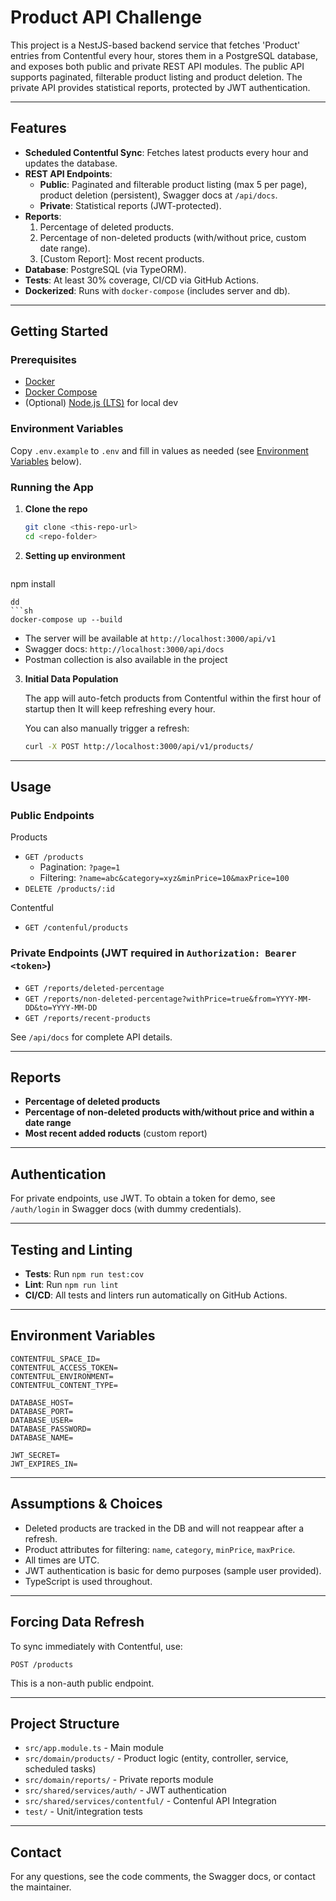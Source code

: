 # Product API Challenge

This project is a NestJS-based backend service that fetches 'Product' entries from Contentful every hour, stores them in a PostgreSQL database, and exposes both public and private REST API modules. The public API supports paginated, filterable product listing and product deletion. The private API provides statistical reports, protected by JWT authentication.

---

## Features

- **Scheduled Contentful Sync**: Fetches latest products every hour and updates the database.
- **REST API Endpoints**:
  - **Public**: Paginated and filterable product listing (max 5 per page), product deletion (persistent), Swagger docs at `/api/docs`.
  - **Private**: Statistical reports (JWT-protected).
- **Reports**:
  1. Percentage of deleted products.
  2. Percentage of non-deleted products (with/without price, custom date range).
  3. [Custom Report]: Most recent products.
- **Database**: PostgreSQL (via TypeORM).
- **Tests**: At least 30% coverage, CI/CD via GitHub Actions.
- **Dockerized**: Runs with `docker-compose` (includes server and db).

---

## Getting Started

### Prerequisites

- [Docker](https://docs.docker.com/get-docker/)
- [Docker Compose](https://docs.docker.com/compose/)
- (Optional) [Node.js (LTS)](https://nodejs.org/) for local dev

### Environment Variables

Copy `.env.example` to `.env` and fill in values as needed (see [Environment Variables](#environment-variables) below).

### Running the App

1. **Clone the repo**
   ```sh
   git clone <this-repo-url>
   cd <repo-folder>
   ```

2. **Setting up environment**
   ```sh
  npm install
   ```
   dd
   ```sh
   docker-compose up --build
   ```

   - The server will be available at `http://localhost:3000/api/v1`
   - Swagger docs: `http://localhost:3000/api/docs`
   - Postman collection is also available in the project 

3. **Initial Data Population**

   The app will auto-fetch products from Contentful within the first hour of startup then It will keep refreshing every hour.
   
   You can also manually trigger a refresh:
   ```sh
   curl -X POST http://localhost:3000/api/v1/products/
   ```

---

## Usage

### Public Endpoints

Products
- `GET /products`
  - Pagination: `?page=1`
  - Filtering: `?name=abc&category=xyz&minPrice=10&maxPrice=100`
- `DELETE /products/:id`

Contentful
- `GET /contenful/products`

### Private Endpoints (JWT required in `Authorization: Bearer <token>`)

- `GET /reports/deleted-percentage`
- `GET /reports/non-deleted-percentage?withPrice=true&from=YYYY-MM-DD&to=YYYY-MM-DD`
- `GET /reports/recent-products`

See `/api/docs` for complete API details.

---

## Reports

- **Percentage of deleted products**
- **Percentage of non-deleted products with/without price and within a date range**
- **Most recent added roducts** (custom report)

---

## Authentication

For private endpoints, use JWT. To obtain a token for demo, see `/auth/login` in Swagger docs (with dummy credentials).

---

## Testing and Linting

- **Tests**: Run `npm run test:cov`
- **Lint**: Run `npm run lint`
- **CI/CD**: All tests and linters run automatically on GitHub Actions.

---

## Environment Variables

```
CONTENTFUL_SPACE_ID=
CONTENTFUL_ACCESS_TOKEN=
CONTENTFUL_ENVIRONMENT=
CONTENTFUL_CONTENT_TYPE=

DATABASE_HOST=
DATABASE_PORT=
DATABASE_USER=
DATABASE_PASSWORD=
DATABASE_NAME=

JWT_SECRET=
JWT_EXPIRES_IN=
```

---

## Assumptions & Choices

- Deleted products are tracked in the DB and will not reappear after a refresh.
- Product attributes for filtering: `name`, `category`, `minPrice`, `maxPrice`.
- All times are UTC.
- JWT authentication is basic for demo purposes (sample user provided).
- TypeScript is used throughout.

---

## Forcing Data Refresh

To sync immediately with Contentful, use:
```
POST /products
```
This is a non-auth public endpoint.

---

## Project Structure

- `src/app.module.ts` - Main module
- `src/domain/products/` - Product logic (entity, controller, service, scheduled tasks)
- `src/domain/reports/` - Private reports module
- `src/shared/services/auth/` - JWT authentication
- `src/shared/services/contentful/` - Contenful API Integration
- `test/` - Unit/integration tests

---

## Contact

For any questions, see the code comments, the Swagger docs, or contact the maintainer.